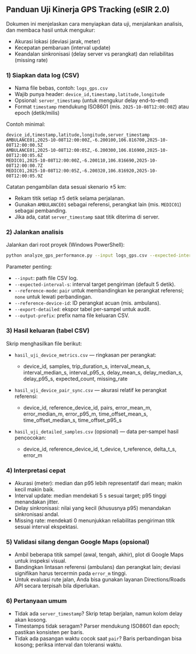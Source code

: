 ## Panduan Uji Kinerja GPS Tracking (eSIR 2.0)

Dokumen ini menjelaskan cara menyiapkan data uji, menjalankan analisis, dan membaca hasil untuk mengukur:
- Akurasi lokasi (deviasi jarak, meter)
- Kecepatan pembaruan (interval update)
- Keandalan sinkronisasi (delay server vs perangkat) dan reliabilitas (missing rate)

### 1) Siapkan data log (CSV)
- Nama file bebas, contoh: `logs_gps.csv`
- Wajib punya header: `device_id,timestamp,latitude,longitude`
- Opsional: `server_timestamp` (untuk mengukur delay end-to-end)
- Format `timestamp` mendukung ISO8601 (mis. `2025-10-08T12:00:00Z`) atau epoch (detik/milis)

Contoh minimal:

```csv
device_id,timestamp,latitude,longitude,server_timestamp
AMBULANCE01,2025-10-08T12:00:00Z,-6.200100,106.816700,2025-10-08T12:00:00.5Z
AMBULANCE01,2025-10-08T12:00:05Z,-6.200300,106.816900,2025-10-08T12:00:05.6Z
MEDIC01,2025-10-08T12:00:00Z,-6.200110,106.816690,2025-10-08T12:00:00.7Z
MEDIC01,2025-10-08T12:00:05Z,-6.200320,106.816920,2025-10-08T12:00:05.9Z
```

Catatan pengambilan data sesuai skenario ±5 km:
- Rekam titik setiap ±5 detik selama perjalanan.
- Gunakan `AMBULANCE01` sebagai referensi, perangkat lain (mis. `MEDIC01`) sebagai pembanding.
- Jika ada, catat `server_timestamp` saat titik diterima di server.

### 2) Jalankan analisis
Jalankan dari root proyek (Windows PowerShell):

```bash
python analyze_gps_performance.py --input logs_gps.csv --expected-interval-s 5 --reference-mode pair --reference-device-id AMBULANCE01 --export-detailed --output-prefix hasil_uji_
```

Parameter penting:
- `--input`: path file CSV log.
- `--expected-interval-s`: interval target pengiriman (default 5 detik).
- `--reference-mode`: `pair` untuk membandingkan ke perangkat referensi; `none` untuk lewati perbandingan.
- `--reference-device-id`: ID perangkat acuan (mis. ambulans).
- `--export-detailed`: ekspor tabel per-sampel untuk audit.
- `--output-prefix`: prefix nama file keluaran CSV.

### 3) Hasil keluaran (tabel CSV)
Skrip menghasilkan file berikut:

- `hasil_uji_device_metrics.csv` — ringkasan per perangkat:
  - device_id, samples, trip_duration_s, interval_mean_s, interval_median_s, interval_p95_s,
    delay_mean_s, delay_median_s, delay_p95_s, expected_count, missing_rate

- `hasil_uji_device_pair_sync.csv` — akurasi relatif ke perangkat referensi:
  - device_id, reference_device_id, pairs, error_mean_m, error_median_m, error_p95_m,
    time_offset_mean_s, time_offset_median_s, time_offset_p95_s

- `hasil_uji_detailed_samples.csv` (opsional) — data per-sampel hasil pencocokan:
  - device_id, reference_device_id, t_device, t_reference, delta_t_s, error_m

### 4) Interpretasi cepat
- Akurasi (meter): median dan p95 lebih representatif dari mean; makin kecil makin baik.
- Interval update: median mendekati 5 s sesuai target; p95 tinggi menandakan jitter.
- Delay sinkronisasi: nilai yang kecil (khususnya p95) menandakan sinkronisasi andal.
- Missing rate: mendekati 0 menunjukkan reliabilitas pengiriman titik sesuai interval ekspektasi.

### 5) Validasi silang dengan Google Maps (opsional)
- Ambil beberapa titik sampel (awal, tengah, akhir), plot di Google Maps untuk inspeksi visual.
- Bandingkan lintasan referensi (ambulans) dan perangkat lain; deviasi signifikan harus tercermin pada `error_m` tinggi.
- Untuk evaluasi rute jalan, Anda bisa gunakan layanan Directions/Roads API secara terpisah bila diperlukan.

### 6) Pertanyaan umum
- Tidak ada `server_timestamp`? Skrip tetap berjalan, namun kolom delay akan kosong.
- Timestamps tidak seragam? Parser mendukung ISO8601 dan epoch; pastikan konsisten per baris.
- Tidak ada pasangan waktu cocok saat `pair`? Baris perbandingan bisa kosong; periksa interval dan toleransi waktu.


